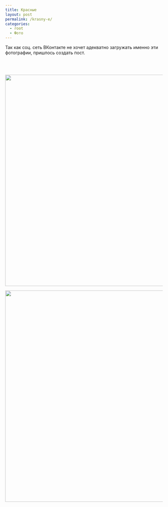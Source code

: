 ```yaml
---
title: Красные
layout: post
permalink: /krasny-e/
categories:
  - root
  - Фото
---
```

Так как соц. сеть ВКонтакте не хочет адекватно загружать именно эти фотографии, пришлось создать пост.  
<a href="http://doam.ru/wp-content/uploads/2012/08/obrabotano-1-231.jpg" rel="lightbox[501]" title="Красные"><br /> </a>  
<!--more-->

<a href="http://doam.ru/wp-content/uploads/2012/08/obrabotano-1-231.jpg" rel="lightbox[501]" title="Красные"><br /> </a>

<a href="http://res.cloudinary.com/doam-ru/image/upload/v1409070672/obrabotano-1-25_e045zh.jpg" rel="lightbox[501]" title="Красные"><img class="alignright  wp-image-504" title="obrabotano-1-25" src="http://res.cloudinary.com/doam-ru/image/upload/v1409070672/obrabotano-1-25_e045zh.jpg" alt="" width="1013" height="675" /></a>

<a href="http://res.cloudinary.com/doam-ru/image/upload/v1409070669/obrabotano-1-27_xj0jed.jpg" rel="lightbox[501]" title="Красные"><img class="alignright  wp-image-506" title="obrabotano-1-27" src="http://res.cloudinary.com/doam-ru/image/upload/v1409070669/obrabotano-1-27_xj0jed.jpg" alt="" width="1013" height="675" /></a>